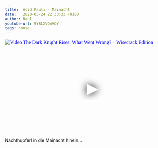 ```yaml
---
title:  Acid Pauli - Mainacht 
date:   2020-05-24 22:33:33 +0100
author: Raul
youtube-url: 9YBLXVOnVQY
tags: house
---
```

<div class="video-container ">
<iframe
  width="560"
  height="315"
  src="https://www.youtube.com/embed/9YBLXVOnVQY"
  srcdoc="<style>*{padding:0;margin:0;overflow:hidden}html,body{height:100%}img,span{position:absolute;width:100%;top:0;bottom:0;margin:auto}span{height:1.5em;text-align:center;font:48px/1.5 sans-serif;color:white;text-shadow:0 0 0.5em black}</style><a href=https://www.youtube.com/embed/9YBLXVOnVQY?start=1200><img src=https://img.youtube.com/vi/9YBLXVOnVQY/hqdefault.jpg alt='Video The Dark Knight Rises: What Went Wrong? – Wisecrack Edition'><span>▶</span></a>"
  frameborder="0"
  allow="accelerometer; autoplay; encrypted-media; gyroscope; picture-in-picture"
  allowfullscreen
></iframe>
</div>

<div class="post-content-message"> 
Nachthupferl in die Mainacht hinein…
</div>
